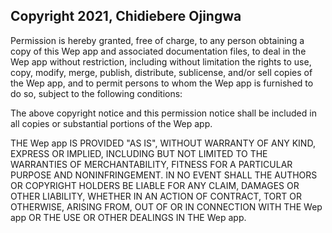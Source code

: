 ## Copyright 2021, Chidiebere Ojingwa


Permission is hereby granted, free of charge, to any person obtaining a copy of this Wep app and associated documentation files, to deal in the Wep app without restriction, including without limitation the rights to use, copy, modify, merge, publish, distribute, sublicense, and/or sell copies of the Wep app, and to permit persons to whom the Wep app is furnished to do so, subject to the following conditions:

The above copyright notice and this permission notice shall be included in all copies or substantial portions of the Wep app.

THE Wep app IS PROVIDED "AS IS", WITHOUT WARRANTY OF ANY KIND, EXPRESS OR IMPLIED, INCLUDING BUT NOT LIMITED TO THE WARRANTIES OF MERCHANTABILITY, FITNESS FOR A PARTICULAR PURPOSE AND NONINFRINGEMENT. IN NO EVENT SHALL THE AUTHORS OR COPYRIGHT HOLDERS BE LIABLE FOR ANY CLAIM, DAMAGES OR OTHER LIABILITY, WHETHER IN AN ACTION OF CONTRACT, TORT OR OTHERWISE, ARISING FROM, OUT OF OR IN CONNECTION WITH THE Wep app OR THE USE OR OTHER DEALINGS IN THE Wep app.

